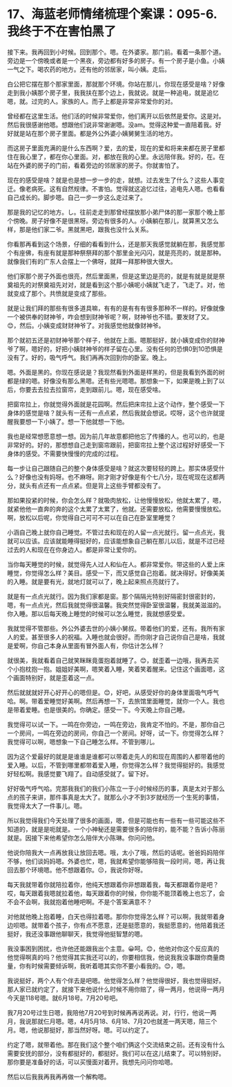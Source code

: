 # 17、海蓝老师情绪梳理个案课：095-6.我终于不在害怕黑了

接下来。我再回到小时候。回到那个。嗯。在外婆家。那门前。看着一条那个道。旁边是一个傍晚或者是一个黑夜，旁边都有好多的房子。有一个房子是小鱼。小姨一气之下。喝农药的地方。还有他的邻居家，叫小姨。走后。

白公把它摆在那个那家里面，那就那个环境。你站在那儿，你现在感受是啥？好像走到我小姨那个房子里，我我扶在那个边上，我就说。就是一种追电，就是追忆嗯，就。过完的人。家族的人。而子上都是非常非常爱你的对。

曾经都在这里生活。他们活的时候非常爱你，他们离开以后依然是爱你。这是对。然后我很感谢他嗯。想跟他们说非常谢谢嗯。没am。觉得这种爱一直陪着我。好好就是站在那个房子里面。都是外公外婆小姨舅舅生活的地方。

而这房子里面充满的是什么东西啊？爱，去的爱，现在的爱和将来来都在房子里都住在我心里了，都在你心里面。对，都放在我的心里。永远陪伴我。好的，在。在站在外婆的房子的门前，看着旁边的邻居家的房子。你就害怕了。

现在的感受是啥？就是也是想一步一步的走，就想。过去发生了什么？这些人事变迁。像老病死。这有自然规律。不害怕。觉得就这追忆过往，追电先人嗯。也看看自己成长的。脚步嗯。自己一步一步这么走过来了。

那是我的记忆的地方。し。往前走走到那曾经摆放那小弟尸体的那一家那个晚上那个傍晚。房子好像不是很黑呀。旁边有很多的人。小姨躺在那儿，就算黑又怎么样，那是他们家二爷。黑就黑吧，跟我也没什么关系。

你看那再看到这个场景，仔细的看看到什么，还是那天我感觉就躺在那，我感觉那个有座佛，有座有就是那种祭祭拜的那个那里金光闪闪，就是亮亮的，就是那种。就像我们有的广东人会摆上一个佛呀，就拜一拜那种很大很大。

他们家那个房子外面也很亮，然后里面黑，但是这里边是亮的，就是有就是就是祭奠祖先的对祭奠祖先对对，就是看到这个那小姨呢小姨就飞走了，飞走了。对，他就变成了那个。共愤就是变成了那些。

就是让我们拜的那些有很多道具嘛，有有的是有有有很多那种不一样的。好像就像一个被供奉的财神爷，咋会想到财神爷呢？啊，财神爷也不错。要发财了又。😊，然后。小姨变成财财神爷了。对我感觉他就像财神爷。

那个就初五还是初财神爷那个样子，他就在上面。嗯那挺好，就小姨变成你的财神爷了啊，嗯好的，好把小姨财神爷的样子留在心里。没有任何的恐惧0到10恐惧是没有了。好的，吸气呼气。我们再再次回到你的卧室。晚上。

嗯。外面是黑的。你现在感说是？我现然看到外面是样黑的，但是我看到外面的树都是绿的嗯。好像没有那么黑嗯。还有些光嗯嗯。那想象一下，如果是晚上到了以后，你要去去拉去拉窗帘，走到跟前儿。嗯，现在感受啥。

把窗帘拉上，你就觉得外面就是花园啊。然后把床帘拉上这个动作，整个感受一下身体的感觉是啥？就头有一还有一点点紧，然后我就会想说。哎呀，这个也许就提醒我要想一下小姨了。想一下他就想一下他。

我也是经常想愿意想一想。因为前几年故意都把他忘了传播的人。也可以的，也是非常好的。好的，那想想自己走到窗帘跟前，把窗帘拉上整个这过程好好感受一下身体的感受。不需要快慢慢的完成的过程。

每一步让自己跟随自己的整个身体感受是啥？就这次要轻轻的跨上。那实体感受什么？好像也没有妈呀。也不麻呀。刚才刚才好像是有个七八分，现在呢现在这都两分，就头有点还有一点点紧。但是背上这些手臂都没有了。

那如果投紧的时候，你会怎么样？就吸肉放松，让他慢慢放松，他就太累了，嗯，就紧他他一直奔的奔的这个太累了太累了，他就。还需要放松，他需要慢慢放松。啊，放松以后呢，你觉得自己可可不可以在自己在卧室里睡觉？

小涵自己晚上就你自己睡觉。不管过去和现在的人留一点光就行。留一点点光，我就可以应该。应该就能睡得挺好的，应该能想象自己躺在那儿以后，就是不过已经过去的人和现在在你身边人。都是非常让爱你的。

当你每天睡觉的时候，就觉得先人过人和仙在人。都非常爱你。带这些的人爱上床睡觉，你觉得怎么样？美目。感受一下，而又感觉自己抱着。就决得好。好像美美的入睡。就是要有光，就地灯就可以了，晚上起来照点亮就行了。

就是有一点点光就行。因为我们家都是窗。那个隔隔光特别好隔密封很密封的，嗯，有一点点光，然后我就觉得很温馨。我突然觉得卧室很温馨，我就美滋滋的。你入睡。那以后每天晚上睡觉的时候可以怎么睡觉，我就想感受爱。

我就觉得不管那些。外公外婆去世的小姨小舅叔。带着他们的爱，还有。我所有家人的爱。甚至很多人的祝福。入睡也就会很好。而你刚才自己说你自己是啥，我就是爱啊，你自己本身从里面有冒外面人有，你估计怎么样？

就很美，我就看着自己就笑眯眯竟蛋抱着就睡了。😊，就歪着一边哦，我再去买个小抱枕抱一抱。姐姐好美啊，嗯笑着入睡，笑着笑着醒来。记住这个画面嗯，这个画面特别好，就是歪着这一点。

然后就就就好开心好开心的嗯但是。😊，好吧，从感受好你的身体里面吸气呼气哈。啊。带着爱睡觉好美啊。然后再想一下，去旅馆里面睡觉，就你一个人。我也是带着爱睡。也是很美的。你确定。感受一下。今天晚上你自己睡。

我觉得可以试一下。一鸣在你旁边，一鸣在旁边，我肯定不怕的。不是，那你自己一个房间，一鸣在旁边的房间，你自己一个房间。好呀，试一下。你觉得怎么样？我觉得可以啊，嗯想象一下自己睡怎么样。不管到哪儿。

因为这个爱最好的就是是谁谁是谁都可以带着走先人的和现在周围的人都带着他的爱入睡。以后，不管到哪里都带着爱入睡，你觉得怎么样？我觉得挺好的。我感觉好轻松啊。我感觉要飞翔了。自动感受就了。留下好。

好好吸气呼气哈。完那我我们的我们小陈立一于小时候经历的事，真是太对于那么点的孩子来讲，那件事真是太大了。就那么小才不到3岁就经历一个生死的事情，我觉得太大了一件事儿。嗯。

所以我觉得我们今天处理了很多的画面，嗯，但是可能也有一些有一些可能这些不知道的，就是是呃就是。一个小神秘还是需要很多的陪伴的，能不能？告诉小陈丽就是。因接下来他希望你怎么陪伴大小陈琳。你问问他。

他说你陪我大一点再放我让放回去嗯。哦，太小了哦，然后的话呢。爸爸妈妈陪伴不够，他们谈妈妈嗯。外婆也忙，嗯，我就希望你能够陪我一段时间，嗯，再让我回去那个环境嗯。他不想跟着你。😔，我说你好呀。

每天我就带着你就陪拉着你，他纯天想跟着你非想跟着我，每天都跟着你是吧？哎，每天跟着我嗯就拉着他，每天跟着你的时候，你你能不能顶着晚上也忘了，会不会不会啊，我就抱着他睡吧啊。不是个答案满意不？

对他就他晚上抱着睡，白天也得拉着嗯。那你你觉得怎么样？可以啊，我就带着身边呗嗯。就带着个孩子，你有点不愿意，还是挺愿意的，我挺愿意的，他陪着我还挺好，我还没事跟他聊聊天，我觉得他挺智慧的嗯。

我没事困到困扰，也许他还能跟我出个主意。😀呵。😊，他他对你这个反应真的他觉得啊真的吗？他觉得其实我还可以的，你要相信我，他说我我没事跟你商量商量，你有时候需要倾诉啊，我听着嗯其实你不要小看我的。😊，嗯。

我说挺好，两个人有个伴去是吧嗯。他觉得怎么样？他觉得很好，我也觉得挺好。那人家已就约定了，就接下来他说什么时候不用你赔了，得一两月，他说得一两月今天是118号嗯。就6月18号。7月20号吧。

我7月20号过生日嗯，我陪他7月20号到时候再再说再说。对，行行，他说一两月，我说那就仨月嗯。嗯，4月5月18、6月18、7月20也就差一两天嗯，陪三个月。嗯，他说那挺好，那当然好呀。嗯。可以约定了。

约定了嗯，就带着他。那在我们这个整个咱们俩这个交流结束之前。还有没有什么需要安抚的部分，没有都挺好的，都挺好。我们可以在这儿结束了。可以特别好。那你要是准备好的话，可以买慢面对着开。我想先问问你哈嗯。

然后以后我我再我再再做一个解构嗯。